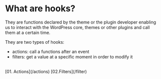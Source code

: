 # What are hooks?

They are functions declared by the theme or the plugin developer enabling us to interact with the WordPress core, themes or other plugins and call them at a certain time. 

They are two types of hooks: 
- actions: call a functions after an event 
- filters: get a value at a specific moment in order to modify it
<br>
[01. Actions](/actions)
[02.Filters](/filter)
